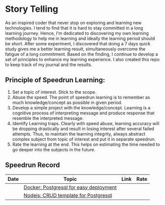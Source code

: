 # Story Telling
As an inspired coder that never stop on exploring and learning new technologies. I tend to find that it is hard to stay committed in a long learning journey. Hence, I'm dedicated to discovering my own learning methodology to help me in learning and ideally the learning period should be short. After some experiment, I discovered that doing a 7 days quick study gives me a better learning result, simultaneously overcome the fatigue of a long commitment. Based on the finding, I continue to develop a set of principles to enhance my learning experience. I also created this repo to keep track of my journal and the results.

## Principle of Speedrun Learning:

1.  Set a topic of interest. Stick to the scope.
2.  Abuse the speed. The point of speedrun learning is to remember as much knowledge/concept as possible in given period.
3. Develop a simple project with the knowledge/concept. Learning is a cognitive process of interpreting message and produce response that resemble the interpreted message.
4. Identify Learning traps. Clearly with speed abuse, learning accuracy will be dropping drastically and result in losing interest after several failed attempts. Thus, to maintain the learning integrity, always abstract complex subject from topic of interest and put it in separate speedrun.
5. Rate the learning at the end. This helps on estimating the time needed to go deeper into the subjects in the future.

## Speedrun Record

| Date | Topic | Link | Rate |
|-|-|-|-|
||[Docker: Postgresql for easy deployment](https://colorlib.com/wp/wp-content/uploads/sites/2/404-error-page-templates.jpg)|||
||[Nodejs: CRUD template for Postgresql](https://colorlib.com/wp/wp-content/uploads/sites/2/404-error-page-templates.jpg)|||
